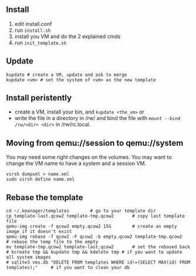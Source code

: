 ## Install

1. edit install.conf
1. run `install.sh`
1. install you VM and do the 2 explained cmds
1. run `init_template.sh`

## Update

```
kupdate # create a VM, update and ask to merge
kupdate <vm> # set the system of <vm> as the new template
```

## Install peristently

* create a VM, install your bin, and `kupdate <the_vm>`
or
* write the file in a directory in /rw/ and bind the file with `mount --bind /rw/<dir> <dir>` in /rw/rc.local.

## Moving from qemu://session to qemu://system

You may need some right changes on the volumes. You may want to change the VM name to have a system and a session VM.
```
virsh dumpxml > name.xml
sudo virsh define name.xml
```

## Rebase the template

```
cd ~/.kmanager/templates		# go to your template dir
cp template-last.qcow2 template-tmp.qcow2		# copy last template file
qemu-img create -f qcow2 empty.qcow2 15G		# create an empty image if it doesn't exist
qemu-img rebase -f qcow2 -F qcow2 -b empty.qcow2 template-tmp.qcow2		# rebase the temp file to the empty
mv template-tmp.qcow2 template-last.qcow2		# set the rebased back
# kcreate tmp && kupdate tmp && kdelete tmp # if you want to update all system images
# sqlite3 vms.db "DELETE FROM templates WHERE id!=(SELECT MAX(id) FROM templates);"		# if you want to clean your db
```
